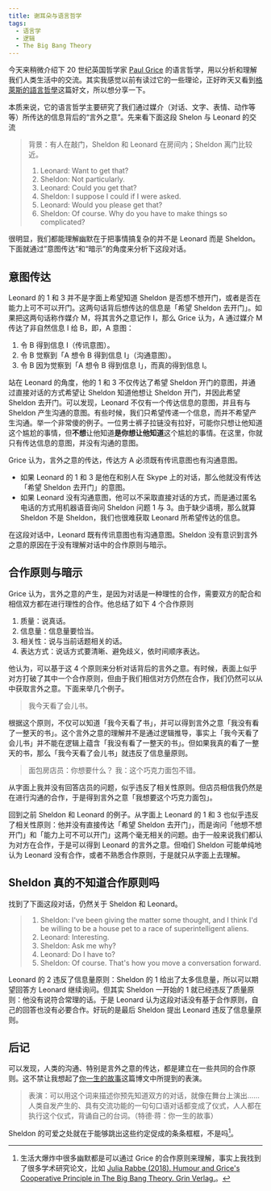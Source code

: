 ```yaml
---
title: 谢耳朵与语言哲学
tags:
  - 语言学
  - 逻辑
  - The Big Bang Theory
---
```

今天来稍微介绍下 20 世纪英国哲学家 [Paul Grice](https://en.wikipedia.org/wiki/Paul_Grice) 的语言哲学，用以分析和理解我们人类生活中的交流。其实我感觉以前有读过它的一些理论，正好昨天又看到[格萊斯的語言哲學](https://www.thestandnews.com/philosophy/%E6%A0%BC%E8%90%8A%E6%96%AF%E7%9A%84%E8%AA%9E%E8%A8%80%E5%93%B2%E5%AD%B8/)这篇好文，所以想分享一下。

本质来说，它的语言哲学主要研究了我们通过媒介（对话、文字、表情、动作等等）所传达的信息背后的“言外之意”。先来看下面这段 Shelon 与 Leonard 的交流

> 背景：有人在敲门，Sheldon 和 Leonard 在房间内；Sheldon 离门比较近。
>
> 1. Leonard: Want to get that?
> 2. Sheldon: Not particularly.
> 3. Leonard: Could you get that?
> 4. Sheldon: I suppose I could if I were asked.
> 5. Leonard: Would you please get that?
> 6. Sheldon: Of course. Why do you have to make things so complicated?

很明显，我们都能理解幽默在于把事情搞复杂的并不是 Leonard 而是 Sheldon。下面就通过”意图传达“和“暗示”的角度来分析下这段对话。

## 意图传达

Leonard 的 1 和 3 并不是字面上希望知道 Sheldon 是否想不想开门，或者是否在能力上可不可以开门。这两句话背后想传达的信息是「希望 Sheldon 去开门」。如果把这两句话称作媒介 M，将其言外之意记作 I，那么 Grice 认为，A 通过媒介 M 传达了非自然信息 I 给 B，即，A 意图：

1. 令 B 得到信息 I（传讯意图）。
2. 令 B 觉察到「A 想令 B 得到信息 I」（沟通意图）。
3. 令 B 因为觉察到「A 想令 B 得到信息 I」，而真的得到信息 I。

站在 Leonard 的角度，他的 1 和 3 不仅传达了希望 Sheldon 开门的意图，并通过直接对话的方式希望让 Sheldon 知道他想让 Sheldon 开门，并因此希望 Sheldon 去开门。可以发现，Leonard 不仅有一个传达信息的意图，并且有与 Sheldon 产生沟通的意图。有些时候，我们只希望传递一个信息，而并不希望产生沟通。举一个非常傻的例子。一位男士裤子拉链没有拉好，可能你只想让他知道这个尴尬的事情，但**不想**让他知道**是你想让他知道**这个尴尬的事情。在这里，你就只有传达信息的意图，并没有沟通的意图。

Grice 认为，言外之意的传达，传达方 A 必须既有传讯意图也有沟通意图。

- 如果 Leonard 的 1 和 3 是他在和别人在 Skype 上的对话，那么他就没有传达「希望 Sheldon 去开门」的意图。
- 如果 Leonard 没有沟通意图，他可以不采取直接对话的方式，而是通过匿名电话的方式用机器语音询问 Sheldon 问题 1 与 3。由于缺少语境，那么就算 Sheldon 不是 Sheldon，我们也很难获取 Leonard 所希望传达的信息。

在这段对话中，Leonard 既有传讯意图也有沟通意图。Sheldon 没有意识到言外之意的原因在于没有理解对话中的合作原则与暗示。

## 合作原则与暗示

Grice 认为，言外之意的产生，是因为对话是一种理性的合作，需要双方的配合和相信双方都在进行理性的合作。他总结了如下 4 个合作原则

1. 质量：说真话。
2. 信息量：信息量要恰当。
3. 相关性：说与当前话题相关的话。
4. 表达方式：说话方式要清晰、避免歧义，依时间顺序表达。

他认为，可以基于这 4 个原则来分析对话背后的言外之意。有时候，表面上似乎对方打破了其中一个合作原则，但由于我们相信对方仍然在合作，我们仍然可以从中获取言外之意。下面来举几个例子。

> 我今天看了会儿书。

根据这个原则，不仅可以知道「我今天看了书」，并可以得到言外之意「我没有看了一整天的书」。这个言外之意的理解并不是通过逻辑推导，事实上「我今天看了会儿书」并不能在逻辑上蕴含「我没有看了一整天的书」。但如果我真的看了一整天的书，那么「我今天看了会儿书」就违反了信息量原则。

> 面包房店员：你想要什么？
> 我：这个巧克力面包不错。

从字面上我并没有回答店员的问题，似乎违反了相关性原则。但店员相信我仍然是在进行沟通的合作，于是得到言外之意「我想要这个巧克力面包」。

回到之前 Sheldon 和 Leonard 的例子。从字面上 Leonard 的 1 和 3 也似乎违反了相关性原则：他并没有直接传达「希望 Sheldon 去开门」，而是询问「他想不想开门」和「能力上可不可以开门」这两个毫无相关的问题。由于一般来说我们都认为对方在合作，于是可以得到 Leonard 的言外之意。但咱们 Sheldon 可能单纯地认为 Leonard 没有合作，或者不熟悉合作原则，于是就只从字面上去理解。

## Sheldon 真的不知道合作原则吗

找到了下面这段对话，仍然关于 Sheldon 和 Leonard。

> 1. Sheldon: I've been giving the matter some thought, and I think I'd be willing to be a house pet to a race of superintelligent aliens.​
> 2. Leonard: Interesting.​
> 3. Sheldon: Ask me why?​
> 4. Leonard: Do I have to?​
> 5. Sheldon: Of course. That's how you move a conversation forward.

Leonard 的 2 违反了信息量原则：Sheldon 的 1 给出了太多信息量，所以可以期望回答方 Leonard 继续询问。但其实 Sheldon 一开始的 1 就已经违反了质量原则：他没有说符合常理的话。于是 Leonard 认为这段对话没有基于合作原则，自己的回答也没有必要合作。好玩的是最后 Sheldon 提出 Leonard 违反了信息量原则。

## 后记

可以发现，人类的沟通、特别是言外之意的传达，都是建立在一些共同的合作原则。这不禁让我想起了[你一生的故事](/2016/11/26/stories-of-your-life)这篇博文中所提到的表演。

> 表演：可以用这个词来描述你预先知道双方的对话，就像在舞台上演出……人类自发产生的、具有交流功能的一句句口语对话都变成了仪式，人人都在执行这个仪式，背诵自己的台词。（特德·蒋：你一生的故事）

Sheldon 的可爱之处就在于能够跳出这些约定促成的条条框框，不是吗[^1]。

[^1]: 生活大爆炸中很多幽默都是可以通过 Grice 的合作原则来理解，事实上我找到了很多学术研究论文，比如 [Julia Rabbe (2018). Humour and Grice's Cooperative Principle in The Big Bang Theory. Grin Verlag.](https://www.amazon.fr/Humour-Grices-Cooperative-Principle-Theory/dp/3668604975)。
